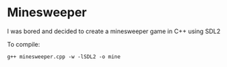# Minesweeper

I was bored and decided to create a minesweeper game in C++ using SDL2

To compile:
```
g++ minesweeper.cpp -w -lSDL2 -o mine
````
